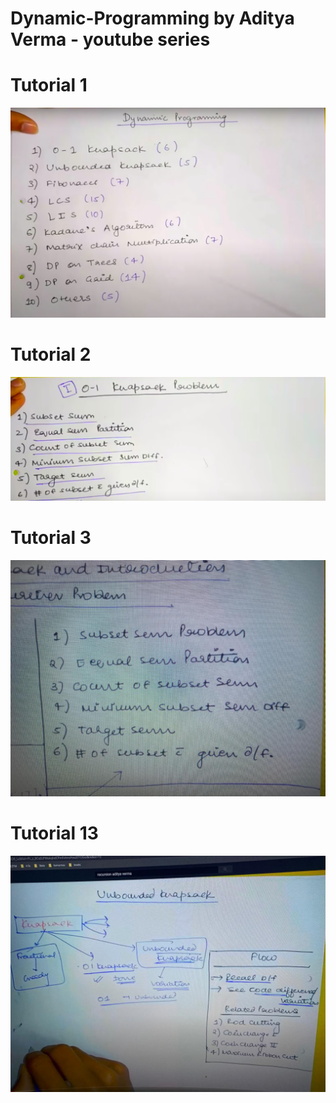 # Dynamic-Programming by Aditya Verma - youtube series
# Tutorial 1
![Parents problem](pictures/Parents-problem.png?raw=true "Parents problem")

# Tutorial 2
![0/1 knapsack problem](pictures/0-1knapsack.png?raw=true "0/1 knapsack Types")

# Tutorial 3
![0/1 knapsack problem](pictures/video6.jpeg?raw=true "0/1 knapsack Types")

# Tutorial 13
![Types of Knapsack](pictures/lecture13.jpeg?raw=true "knapsack Types")